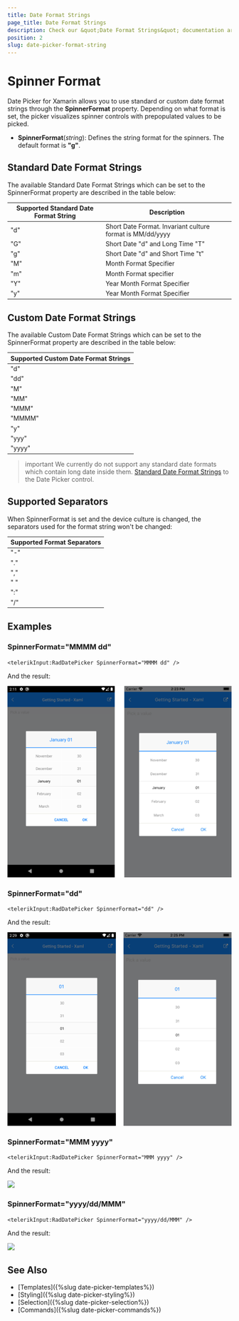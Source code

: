 ```yaml
---
title: Date Format Strings
page_title: Date Format Strings
description: Check our &quot;Date Format Strings&quot; documentation article for Telerik Date Picker for Xamarin control.
position: 2
slug: date-picker-format-string
---
```


# Spinner Format

Date Picker for Xamarin allows you to use standard or custom date format strings through the **SpinnerFormat** property. Depending on what format is set, the picker visualizes spinner controls with prepopulated values to be picked.

* **SpinnerFormat**(*string*): Defines the string format for the spinners. The default format is **"g"**.

## Standard Date Format Strings

The available Standard Date Format Strings which can be set to the SpinnerFormat property are described in the table below:

| Supported Standard Date Format String | Description |
| -------- | -------- |
| "d" | Short Date Format. Invariant culture format is MM/dd/yyyy |
| "G" | Short Date "d" and Long Time "T" |
| "g" | Short Date "d" and Short Time "t" |
| "M" | Month Format Specifier |
| "m" | Month Format specifier |
| "Y" | Year Month Format Specifier |
| "y" | Year Month Format Specifier |

## Custom Date Format Strings

The available Custom Date Format Strings which can be set to the SpinnerFormat property are described in the table below:

| Supported Custom Date Format Strings|
| -------- |
| "d" |
| "dd" |
| "M" |
| "MM" |
| "MMM" |
| "MMMM" |
| "y" |
| "yyy" |
| "yyyy" |

>important We currently do not support any standard date formats which contain long date inside them. [Standard Date Format Strings](https://docs.microsoft.com/en-us/dotnet/standard/base-types/standard-date-and-time-format-strings) to the Date Picker control.

## Supported Separators

When SpinnerFormat is set and the device culture is changed, the separators used for the format string won't be changed:

| Supported Format Separators |
| -------- |
| "-" |
| "." |
| "," |
| " " |
| ":" |
| "/" |

## Examples

### SpinnerFormat="MMMM dd"

```XAML
<telerikInput:RadDatePicker SpinnerFormat="MMMM dd" />
```

And the result:

![](images/datepicker-string-format-mmmm-dd.png)

### SpinnerFormat="dd"

```XAML
<telerikInput:RadDatePicker SpinnerFormat="dd" />
```

And the result:

![](images/datepicker-string-format-dd.png)

### SpinnerFormat="MMM yyyy"

```XAML
<telerikInput:RadDatePicker SpinnerFormat="MMM yyyy" />
```

And the result:

![](images/datetimepicker-string-format-mmm-yyyy.png)

### SpinnerFormat="yyyy/dd/MMM"

```XAML
<telerikInput:RadDatePicker SpinnerFormat="yyyy/dd/MMM" />
```

And the result:

![](images/datetimepicker-string-format-yyyy-dd-MMM.png)

## See Also

- [Templates]({%slug date-picker-templates%})
- [Styling]({%slug date-picker-styling%})
- [Selection]({%slug date-picker-selection%})
- [Commands]({%slug date-picker-commands%})
